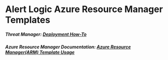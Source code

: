 Alert Logic Azure Resource Manager Templates
================

##### Threat Manager: [Deployment How-To](https://github.com/alertlogic/al-arm-templates/blob/master/threat-manager/shared_vhd/README.md)

##### Azure Resource Manager Documentation: [Azure Resource Manager(ARM) Template Usage](https://alertlogic.atlassian.net/wiki/display/PST/Azure+Resource+Manager%28ARM%29+Templates)
